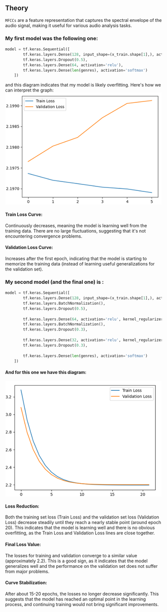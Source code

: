 ## Theory
`MFCCs` are a feature representation that captures the spectral envelope of the audio signal, making it useful for various audio analysis tasks.

### My first model was the following one:
```python
model = tf.keras.Sequential([
        tf.keras.layers.Dense(128, input_shape=(x_train.shape[1],), activation='relu'),
        tf.keras.layers.Dropout(0.5),
        tf.keras.layers.Dense(64, activation='relu'),
        tf.keras.layers.Dense(len(genres), activation='softmax')
    ])
```
and this diagram indicates that my model is likely overfitting. Here's how we can interpret the graph:
![img_1.png](images/img_1.png)
#### Train Loss Curve:
Continuously decreases, meaning the model is learning well from the training data. There are no large fluctuations, suggesting that it's not encountering convergence problems.

#### Validation Loss Curve:
Increases after the first epoch, indicating that the model is starting to memorize the training data (instead of learning useful generalizations for the validation set).


### My second model (and the final one) is :
```python
model = tf.keras.Sequential([
        tf.keras.layers.Dense(128, input_shape=(x_train.shape[1],), activation='relu', kernel_regularizer=tensorflow.keras.regularizers.l2(0.01)),
        tf.keras.layers.BatchNormalization(),
        tf.keras.layers.Dropout(0.5),

        tf.keras.layers.Dense(64, activation='relu', kernel_regularizer=tensorflow.keras.regularizers.l2(0.01)),
        tf.keras.layers.BatchNormalization(),
        tf.keras.layers.Dropout(0.3),

        tf.keras.layers.Dense(32, activation='relu', kernel_regularizer=tensorflow.keras.regularizers.l2(0.01)),
        tf.keras.layers.Dropout(0.3),

        tf.keras.layers.Dense(len(genres), activation='softmax')
    ])
```
#### And for this one we have this diagram:
![img.png](images/img.png)

#### Loss Reduction:
Both the training set loss (Train Loss) and the validation set loss (Validation Loss) decrease steadily until they reach a nearly stable point (around epoch 20).
This indicates that the model is learning well and there is no obvious overfitting, as the Train Loss and Validation Loss lines are close together.
#### Final Loss Value:
The losses for training and validation converge to a similar value (approximately 2.2). This is a good sign, as it indicates that the model generalizes well and the performance on the validation set does not suffer from major problems.
#### Curve Stabilization:
After about 15-20 epochs, the losses no longer decrease significantly. This suggests that the model has reached an optimal point in the learning process, and continuing training would not bring significant improvements.

